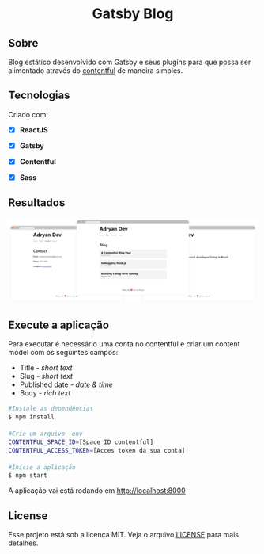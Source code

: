 <h1 align="center">Gatsby Blog</h1>
 
## Sobre  

Blog estático desenvolvido com Gatsby e seus plugins para que possa ser alimentado através do [contentful](https://www.contentful.com/) de maneira simples.

## Tecnologias  

Criado com:  

- [x] **ReactJS** 
- [x] **Gatsby**   
- [x] **Contentful**  
- [x] **Sass**
  

## Resultados
<p align="center"><img src="GatsbyBlog.png" alt="Gatsyby Blog mockup" /></p>

## Execute a aplicação  
Para executar é necessário uma conta no contentful e criar um content model com os seguintes campos:
- Title - *short text*
- Slug - *short text*
- Published date - *date & time*
- Body - *rich text*

```sh  
#Instale as dependências  
$ npm install  

#Crie um arquivo .env
CONTENTFUL_SPACE_ID=[Space ID contentful]
CONTENTFUL_ACCESS_TOKEN=[Acces token da sua conta]
  
#Inicie a aplicação  
$ npm start  
```  

A aplicação vai está rodando em [http://localhost:8000](http://localhost:8000)  
  

## License  

Esse projeto está sob a licença MIT. Veja o arquivo [LICENSE](https://github.com/iranadryan/gatsby-blog/blob/master/LICENSE) para mais detalhes.
